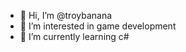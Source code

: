 - 👋 Hi, I’m @troybanana
- 👀 I’m interested in game development
- 🌱 I’m currently learning c#
  
  



<!---
troybanana/troybanana is a ✨ special ✨ repository because its `README.md` (this file) appears on your GitHub profile.
You can click the Preview link to take a look at your changes.
--->
